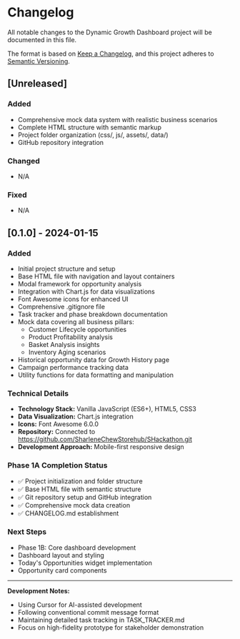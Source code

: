 # Changelog

All notable changes to the Dynamic Growth Dashboard project will be documented in this file.

The format is based on [Keep a Changelog](https://keepachangelog.com/en/1.0.0/),
and this project adheres to [Semantic Versioning](https://semver.org/spec/v2.0.0.html).

## [Unreleased]

### Added
- Comprehensive mock data system with realistic business scenarios
- Complete HTML structure with semantic markup
- Project folder organization (css/, js/, assets/, data/)
- GitHub repository integration

### Changed
- N/A

### Fixed
- N/A

## [0.1.0] - 2024-01-15

### Added
- Initial project structure and setup
- Base HTML file with navigation and layout containers
- Modal framework for opportunity analysis
- Integration with Chart.js for data visualizations
- Font Awesome icons for enhanced UI
- Comprehensive .gitignore file
- Task tracker and phase breakdown documentation
- Mock data covering all business pillars:
  - Customer Lifecycle opportunities
  - Product Profitability analysis
  - Basket Analysis insights
  - Inventory Aging scenarios
- Historical opportunity data for Growth History page
- Campaign performance tracking data
- Utility functions for data formatting and manipulation

### Technical Details
- **Technology Stack:** Vanilla JavaScript (ES6+), HTML5, CSS3
- **Data Visualization:** Chart.js integration
- **Icons:** Font Awesome 6.0.0
- **Repository:** Connected to https://github.com/SharleneChewStorehub/SHackathon.git
- **Development Approach:** Mobile-first responsive design

### Phase 1A Completion Status
- ✅ Project initialization and folder structure
- ✅ Base HTML file with semantic structure
- ✅ Git repository setup and GitHub integration
- ✅ Comprehensive mock data creation
- ✅ CHANGELOG.md establishment

### Next Steps
- Phase 1B: Core dashboard development
- Dashboard layout and styling
- Today's Opportunities widget implementation
- Opportunity card components

---

**Development Notes:**
- Using Cursor for AI-assisted development
- Following conventional commit message format
- Maintaining detailed task tracking in TASK_TRACKER.md
- Focus on high-fidelity prototype for stakeholder demonstration 